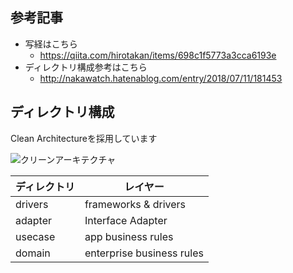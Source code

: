 ## 参考記事

* 写経はこちら
  * https://qiita.com/hirotakan/items/698c1f5773a3cca6193e
* ディレクトリ構成参考はこちら
  * http://nakawatch.hatenablog.com/entry/2018/07/11/181453


## ディレクトリ構成

Clean Architectureを採用しています

![クリーンアーキテクチャ](https://qiita-user-contents.imgix.net/https%3A%2F%2Fqiita-image-store.s3.amazonaws.com%2F0%2F44142%2Fa7643c53-8cc0-b079-0745-a20f06f23372.jpeg?ixlib=rb-1.2.2&auto=compress%2Cformat&gif-q=60&s=bdc45ec879d0463794ed2aeb7f43bb02)


| ディレクトリ | レイヤー                  |
|--------------|---------------------------|
| drivers      | frameworks & drivers      |
| adapter      | Interface Adapter         |
| usecase      | app business rules        |
| domain       | enterprise business rules |
